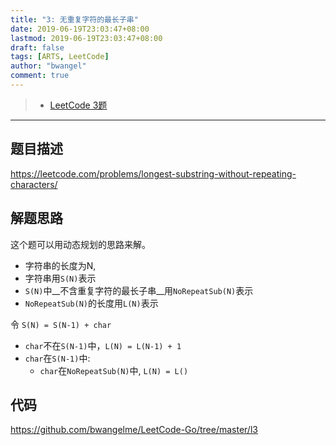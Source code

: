 ```yaml
---
title: "3: 无重复字符的最长子串"
date: 2019-06-19T23:03:47+08:00
lastmod: 2019-06-19T23:03:47+08:00
draft: false
tags: [ARTS, LeetCode]
author: "bwangel"
comment: true
---
```


> + [LeetCode 3题](https://leetcode.com/problems/longest-substring-without-repeating-characters/)

<!--more-->
---

## 题目描述

https://leetcode.com/problems/longest-substring-without-repeating-characters/

## 解题思路

这个题可以用动态规划的思路来解。

+ 字符串的长度为N,
+ 字符串用`S(N)`表示
+ `S(N)`中__不含重复字符的最长子串__用`NoRepeatSub(N)`表示
+ `NoRepeatSub(N)`的长度用`L(N)`表示

令 `S(N) = S(N-1) + char`

+ `char`不在`S(N-1)`中，`L(N) = L(N-1) + 1`
+ `char`在`S(N-1)`中:
  + `char`在`NoRepeatSub(N)`中, `L(N) = L()`

## 代码

https://github.com/bwangelme/LeetCode-Go/tree/master/l3
